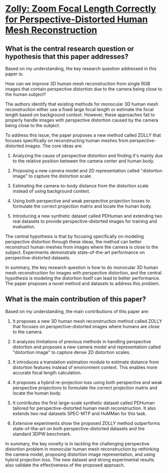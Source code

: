 # [Zolly: Zoom Focal Length Correctly for Perspective-Distorted Human Mesh   Reconstruction](https://arxiv.org/abs/2303.13796)

## What is the central research question or hypothesis that this paper addresses?

 Based on my understanding, the key research question addressed in this paper is: 

How can we improve 3D human mesh reconstruction from single RGB images that contain perspective distortion due to the camera being close to the human subject?

The authors identify that existing methods for monocular 3D human mesh reconstruction either use a fixed large focal length or estimate the focal length based on background context. However, these approaches fail to properly handle images with perspective distortion caused by the camera being close to the subject. 

To address this issue, the paper proposes a new method called ZOLLY that focuses specifically on reconstructing human meshes from perspective-distorted images. The core ideas are:

1) Analyzing the cause of perspective distortion and finding it's mainly due to the relative position between the camera center and human body.

2) Proposing a new camera model and 2D representation called "distortion image" to capture the distortion scale. 

3) Estimating the camera-to-body distance from the distortion scale instead of using background context.

4) Using both perspective and weak perspective projection losses to formulate the correct projection matrix and locate the human body.

5) Introducing a new synthetic dataset called PDHuman and extending two real datasets to provide perspective-distorted images for training and evaluation.

The central hypothesis is that by focusing specifically on modeling perspective distortion through these ideas, the method can better reconstruct human meshes from images where the camera is close to the subject. Experiments demonstrate state-of-the-art performance on perspective-distorted datasets.

In summary, the key research question is how to do monocular 3D human mesh reconstruction for images with perspective distortion, and the central hypothesis is modeling the distortion itself can lead to better performance. The paper proposes a novel method and datasets to address this problem.


## What is the main contribution of this paper?

 Based on my understanding, the main contributions of this paper are:

1. It proposes a new 3D human mesh reconstruction method called ZOLLY that focuses on perspective-distorted images where humans are close to the camera. 

2. It analyzes limitations of previous methods in handling perspective distortion and proposes a new camera model and representation called "distortion image" to capture dense 2D distortion scales.

3. It introduces a translation estimation module to estimate distance from distortion features instead of environment context. This enables more accurate focal length calculation. 

4. It proposes a hybrid re-projection loss using both perspective and weak perspective projections to formulate the correct projection matrix and locate the human body.

5. It contributes the first large-scale synthetic dataset called PDHuman tailored for perspective-distorted human mesh reconstruction. It also extends two real datasets SPEC-MTP and HuMMan for this task.

6. Extensive experiments show the proposed ZOLLY method outperforms state-of-the-art on both perspective-distorted datasets and the standard 3DPW benchmark.

In summary, the key novelty is in tackling the challenging perspective distortion problem in monocular human mesh reconstruction by rethinking the camera model, proposing distortion image representation, and using hybrid projection loss. The new dataset and strong experimental results also validate the effectiveness of the proposed approach.
